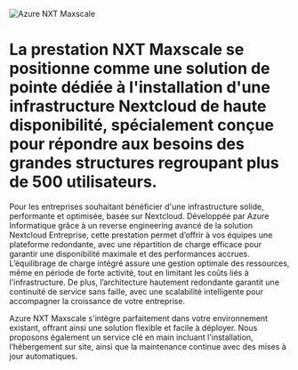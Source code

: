 ![Azure NXT Maxscale](https://static.wixstatic.com/media/02e6ef_9c7c628fadc94a8fb0495465cc6e5240~mv2.png/v1/fill/w_539,h_96,al_c,q_85,usm_0.66_1.00_0.01,enc_auto/NXTMAXSCALE.png)

# La prestation NXT Maxscale se positionne comme une solution de pointe dédiée à l'installation d'une infrastructure Nextcloud de haute disponibilité, spécialement conçue pour répondre aux besoins des grandes structures regroupant plus de 500 utilisateurs.
Pour les entreprises souhaitant bénéficier d'une infrastructure solide, performante et optimisée, basée sur Nextcloud. Développée par Azure Informatique grâce à un reverse engineering avancé de la solution Nextcloud Entreprise, cette prestation permet d’offrir à vos équipes une plateforme redondante, avec une répartition de charge efficace pour garantir une disponibilité maximale et des performances accrues. 
L’équilibrage de charge intégré assure une gestion optimale des ressources, même en période de forte activité, tout en limitant les coûts liés à l'infrastructure. De plus, l’architecture hautement redondante garantit une continuité de service sans faille, avec une scalabilité intelligente pour accompagner la croissance de votre entreprise. 

Azure NXT Maxscale s'intègre parfaitement dans votre environnement existant, offrant ainsi une solution flexible et facile à déployer. Nous proposons également un service clé en main incluant l'installation, l’hébergement sur site, ainsi que la maintenance continue avec des mises à jour automatiques.
